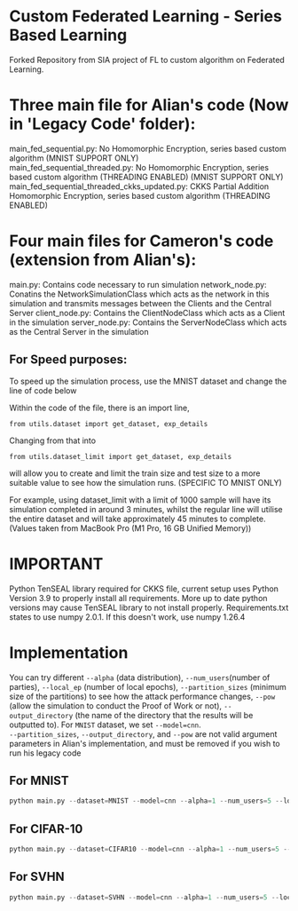 # Custom Federated Learning - Series Based Learning
Forked Repository from SIA project of FL to custom algorithm on Federated Learning.

# Three main file for Alian's code (Now in 'Legacy Code' folder):

main_fed_sequential.py: No Homomorphic Encryption, series based custom algorithm (MNIST SUPPORT ONLY) <br> 
main_fed_sequential_threaded.py: No Homomorphic Encryption, series based custom algorithm (THREADING ENABLED) (MNIST SUPPORT ONLY) <br>
main_fed_sequential_threaded_ckks_updated.py: CKKS Partial Addition Homomorphic Encryption, series based custom algorithm (THREADING ENABLED) <br>

# Four main files for Cameron's code (extension from Alian's):

main.py: Contains code necessary to run simulation
network_node.py: Conatins the NetworkSimulationClass which acts as the network in this simulation and transmits messages between the Clients and the Central Server
client_node.py: Contains the ClientNodeClass which acts as a Client in the simulation
server_node.py: Contains the ServerNodeClass which acts as the Central Server in the simulation

## For Speed purposes:

To speed up the simulation process, use the MNIST dataset and change the line of code below

Within the code of the file, there is an import line, 
```
from utils.dataset import get_dataset, exp_details
```
Changing from that into
```
from utils.dataset_limit import get_dataset, exp_details
```
will allow you to create and limit the train size and test size to a more suitable value to see how the simulation runs. (SPECIFIC TO MNIST ONLY)

For example, using dataset_limit with a limit of 1000 sample will have its simulation completed in around 3 minutes, whilst the regular line will utilise the entire dataset and will take approximately 45 minutes to complete. (Values taken from MacBook Pro (M1 Pro, 16 GB Unified Memory))


# IMPORTANT

Python TenSEAL library required for CKKS file, current setup uses Python Version 3.9 to properly install all requirements. More up to date python versions may cause TenSEAL library to not install properly. Requirements.txt states to use numpy 2.0.1. If this doesn't work, use numpy 1.26.4


# Implementation

You can try different `--alpha` (data distribution), `--num_users`(number of parties), `--local_ep` (number of local epochs), `--partition_sizes` (minimum size of the partitions) to see how the attack performance changes, `--pow` (allow the simulation to conduct the Proof of Work or not), `--output_directory` (the name of the directory that the results will be outputted to). For `MNIST` dataset, we set `--model=cnn`.<br>
`--partition_sizes`, `--output_directory`, and `--pow` are not valid argument parameters in Alian's implementation, and must be removed if you wish to run his legacy code

## For MNIST
```python
python main.py --dataset=MNIST --model=cnn --alpha=1 --num_users=5 --local_ep=5 --partition_size=5 --pow=True --output_directory=results
```

## For CIFAR-10
```python
python main.py --dataset=CIFAR10 --model=cnn --alpha=1 --num_users=5 --local_ep=5 --partition_size=5 --pow=True --output_directory=results
```

## For SVHN
```python
python main.py --dataset=SVHN --model=cnn --alpha=1 --num_users=5 --local_ep=5 --partition_size=5 --pow=True --output_directory=results
```
